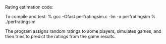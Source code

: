 Rating estimation code:

To compile and test:
% gcc -Ofast perfratingsim.c -lm -o perfratingsim
% ./perfratingsim

The program assigns random ratings to some players, simulates games, and then
tries to predict the ratings from the game results.
